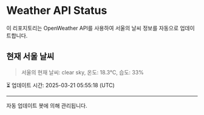 
# Weather API Status

이 리포지토리는 OpenWeather API를 사용하여 서울의 날씨 정보를 자동으로 업데이트합니다.

## 현재 서울 날씨
> 서울의 현재 날씨: clear sky, 온도: 18.3°C, 습도: 33%

⏳ 업데이트 시간: 2025-03-21 05:55:18 (UTC)

---
자동 업데이트 봇에 의해 관리됩니다.
